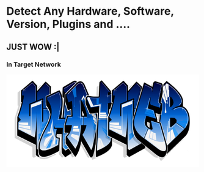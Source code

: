 <h1>Detect Any Hardware, Software, Version, Plugins and ....</h1>
<h2>JUST WOW :|</h2>
<h3>In Target Network</h3>
<img src='https://github.com/dewebdes/security/blob/master/WhatWeb/whatweb.png' />

<p>

</p>
